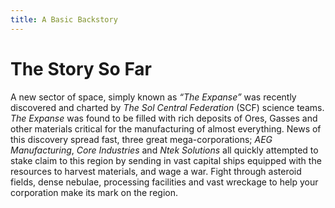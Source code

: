 ```yaml
---
title: A Basic Backstory
---
```

# The Story So Far
A new sector of space, simply known as *“The Expanse”* was recently discovered and charted by *The Sol Central Federation* (SCF) science teams. *The Expanse* was found to be filled with rich deposits of Ores, Gasses and other materials critical for the manufacturing of almost everything.
News of this discovery spread fast, three great mega-corporations; *AEG Manufacturing*, *Core Industries* and *Ntek Solutions* all quickly attempted to stake claim to this region by sending in vast capital ships equipped with the resources to harvest materials, and wage a war.
Fight through asteroid fields, dense nebulae, processing facilities and vast wreckage to help your corporation make its mark on the region.
<!--stackedit_data:
eyJoaXN0b3J5IjpbMTU0MjAzMTk2Miw2MDQzMzU0MDVdfQ==
-->